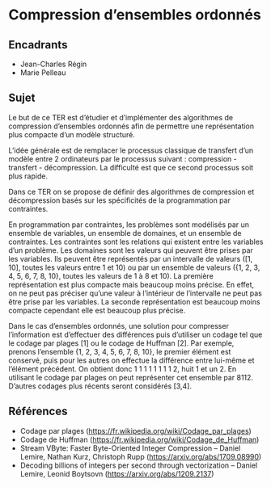 # Compression d’ensembles ordonnés

## Encadrants
- Jean-Charles Régin 
- Marie Pelleau

## Sujet
Le but de ce TER est d’étudier et d’implémenter des algorithmes de compression d’ensembles ordonnés afin de permettre une représentation plus compacte d’un modèle structuré.

L’idée générale est de remplacer le processus classique de transfert d’un modèle entre 2 ordinateurs par le processus suivant : compression - transfert - décompression. La difficulté est que ce second processus soit plus rapide.

Dans ce TER on se propose de définir des algorithmes de compression et décompression basés sur les spécificités de la programmation par contraintes.

En programmation par contraintes, les problèmes sont modélisés par un ensemble de variables, un ensemble de domaines, et un ensemble de contraintes. Les contraintes sont les relations qui existent entre les variables d’un problème. Les domaines sont les valeurs qui peuvent être prises par les variables. Ils peuvent être représentés par un intervalle de valeurs ([1, 10], toutes les valeurs entre 1 et 10) ou par un ensemble de valeurs ({1, 2, 3, 4, 5, 6, 7, 8, 10}, toutes les valeurs de 1 à 8 et 10). La première représentation est plus compacte mais beaucoup moins précise. En effet, on ne peut pas préciser qu’une valeur à l’intérieur de l’intervalle ne peut pas être prise par les variables. La seconde représentation est beaucoup moins compacte cependant elle est beaucoup plus précise.

Dans le cas d’ensembles ordonnés, une solution pour compresser l’information est d’effectuer des différences puis d’utiliser un codage tel que le codage par plages [1] ou le codage de Huffman [2]. Par exemple, prenons l’ensemble {1, 2, 3, 4, 5, 6, 7, 8, 10}, le premier élément est conservé, puis pour les autres on effectue la différence entre lui-même et l’élément précédent. On obtient donc 1 1 1 1 1 1 1 1 2, huit 1 et un 2. En utilisant le codage par plages on peut représenter cet ensemble par 8112. D’autres codages plus récents seront considérés [3,4].

## Références
- Codage par plages (https://fr.wikipedia.org/wiki/Codage_par_plages)
- Codage de Huffman (https://fr.wikipedia.org/wiki/Codage_de_Huffman)
- Stream VByte: Faster Byte-Oriented Integer Compression – Daniel Lemire, Nathan Kurz, Christoph Rupp (https://arxiv.org/abs/1709.08990)
- Decoding billions of integers per second through vectorization – Daniel Lemire, Leonid Boytsovn (https://arxiv.org/abs/1209.2137)
